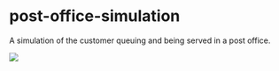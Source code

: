 # post-office-simulation
A simulation of the customer queuing and being served in a post office.


<img src="https://i.imgur.com/YGu3rWK.png">
